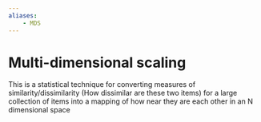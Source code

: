 ```yaml
---
aliases:
    - MDS
---
```


# Multi-dimensional scaling

This is a statistical technique for converting measures of similarity/dissimilarity (How dissimilar are these two items) for a large collection of items into a mapping of how near they are each other in an N dimensional space